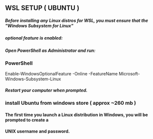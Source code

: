 ## WSL SETUP ( UBUNTU )

##### Before installing any Linux distros for WSL, you must ensure that the "Windows Subsystem for Linux" 
##### optional feature is enabled:

##### Open PowerShell as Administrator and run:

### PowerShell

   Enable-WindowsOptionalFeature -Online -FeatureName Microsoft-Windows-Subsystem-Linux

##### Restart your computer when prompted.

### install Ubuntu from windows store ( approx ~260 mb )

#### The first time you launch a Linux distribution in Windows, you will be prompted to create a 
#### UNIX username and password.
